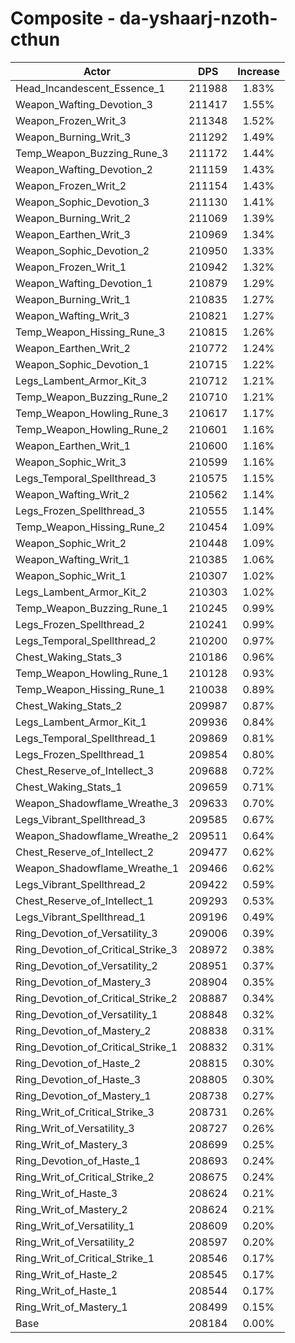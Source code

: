 # Composite - da-yshaarj-nzoth-cthun
| Actor | DPS | Increase |
|---|:---:|:---:|
|Head_Incandescent_Essence_1|211988|1.83%|
|Weapon_Wafting_Devotion_3|211417|1.55%|
|Weapon_Frozen_Writ_3|211348|1.52%|
|Weapon_Burning_Writ_3|211292|1.49%|
|Temp_Weapon_Buzzing_Rune_3|211172|1.44%|
|Weapon_Wafting_Devotion_2|211159|1.43%|
|Weapon_Frozen_Writ_2|211154|1.43%|
|Weapon_Sophic_Devotion_3|211130|1.41%|
|Weapon_Burning_Writ_2|211069|1.39%|
|Weapon_Earthen_Writ_3|210969|1.34%|
|Weapon_Sophic_Devotion_2|210950|1.33%|
|Weapon_Frozen_Writ_1|210942|1.32%|
|Weapon_Wafting_Devotion_1|210879|1.29%|
|Weapon_Burning_Writ_1|210835|1.27%|
|Weapon_Wafting_Writ_3|210821|1.27%|
|Temp_Weapon_Hissing_Rune_3|210815|1.26%|
|Weapon_Earthen_Writ_2|210772|1.24%|
|Weapon_Sophic_Devotion_1|210715|1.22%|
|Legs_Lambent_Armor_Kit_3|210712|1.21%|
|Temp_Weapon_Buzzing_Rune_2|210710|1.21%|
|Temp_Weapon_Howling_Rune_3|210617|1.17%|
|Temp_Weapon_Howling_Rune_2|210601|1.16%|
|Weapon_Earthen_Writ_1|210600|1.16%|
|Weapon_Sophic_Writ_3|210599|1.16%|
|Legs_Temporal_Spellthread_3|210575|1.15%|
|Weapon_Wafting_Writ_2|210562|1.14%|
|Legs_Frozen_Spellthread_3|210555|1.14%|
|Temp_Weapon_Hissing_Rune_2|210454|1.09%|
|Weapon_Sophic_Writ_2|210448|1.09%|
|Weapon_Wafting_Writ_1|210385|1.06%|
|Weapon_Sophic_Writ_1|210307|1.02%|
|Legs_Lambent_Armor_Kit_2|210303|1.02%|
|Temp_Weapon_Buzzing_Rune_1|210245|0.99%|
|Legs_Frozen_Spellthread_2|210241|0.99%|
|Legs_Temporal_Spellthread_2|210200|0.97%|
|Chest_Waking_Stats_3|210186|0.96%|
|Temp_Weapon_Howling_Rune_1|210128|0.93%|
|Temp_Weapon_Hissing_Rune_1|210038|0.89%|
|Chest_Waking_Stats_2|209987|0.87%|
|Legs_Lambent_Armor_Kit_1|209936|0.84%|
|Legs_Temporal_Spellthread_1|209869|0.81%|
|Legs_Frozen_Spellthread_1|209854|0.80%|
|Chest_Reserve_of_Intellect_3|209688|0.72%|
|Chest_Waking_Stats_1|209659|0.71%|
|Weapon_Shadowflame_Wreathe_3|209633|0.70%|
|Legs_Vibrant_Spellthread_3|209585|0.67%|
|Weapon_Shadowflame_Wreathe_2|209511|0.64%|
|Chest_Reserve_of_Intellect_2|209477|0.62%|
|Weapon_Shadowflame_Wreathe_1|209466|0.62%|
|Legs_Vibrant_Spellthread_2|209422|0.59%|
|Chest_Reserve_of_Intellect_1|209293|0.53%|
|Legs_Vibrant_Spellthread_1|209196|0.49%|
|Ring_Devotion_of_Versatility_3|209006|0.39%|
|Ring_Devotion_of_Critical_Strike_3|208972|0.38%|
|Ring_Devotion_of_Versatility_2|208951|0.37%|
|Ring_Devotion_of_Mastery_3|208904|0.35%|
|Ring_Devotion_of_Critical_Strike_2|208887|0.34%|
|Ring_Devotion_of_Versatility_1|208848|0.32%|
|Ring_Devotion_of_Mastery_2|208838|0.31%|
|Ring_Devotion_of_Critical_Strike_1|208832|0.31%|
|Ring_Devotion_of_Haste_2|208815|0.30%|
|Ring_Devotion_of_Haste_3|208805|0.30%|
|Ring_Devotion_of_Mastery_1|208738|0.27%|
|Ring_Writ_of_Critical_Strike_3|208731|0.26%|
|Ring_Writ_of_Versatility_3|208727|0.26%|
|Ring_Writ_of_Mastery_3|208699|0.25%|
|Ring_Devotion_of_Haste_1|208693|0.24%|
|Ring_Writ_of_Critical_Strike_2|208675|0.24%|
|Ring_Writ_of_Haste_3|208624|0.21%|
|Ring_Writ_of_Mastery_2|208624|0.21%|
|Ring_Writ_of_Versatility_1|208609|0.20%|
|Ring_Writ_of_Versatility_2|208597|0.20%|
|Ring_Writ_of_Critical_Strike_1|208546|0.17%|
|Ring_Writ_of_Haste_2|208545|0.17%|
|Ring_Writ_of_Haste_1|208544|0.17%|
|Ring_Writ_of_Mastery_1|208499|0.15%|
|Base|208184|0.00%|
